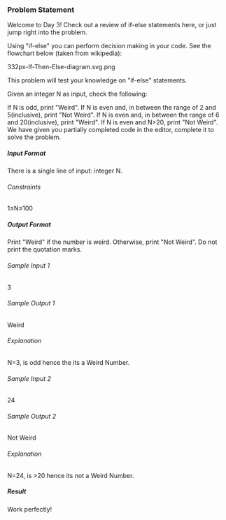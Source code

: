 <h3>Problem Statement</h3>

Welcome to Day 3! 
Check out a review of if-else statements here, or just jump right into the problem.

Using "if-else" you can perform decision making in your code. See the flowchart below (taken from wikipedia):

332px-If-Then-Else-diagram.svg.png

This problem will test your knowledge on "if-else" statements.

Given an integer N as input, check the following:

If N is odd, print "Weird".
If N is even and, in between the range of 2 and 5(inclusive), print "Not Weird".
If N is even and, in between the range of 6 and 20(inclusive), print "Weird".
If N is even and N>20, print "Not Weird".
We have given you partially completed code in the editor, complete it to solve the problem.

<h5>Input Format</h5>

There is a single line of input: integer N.

<h6>Constraints</h6> 
1≤N≤100

<h5>Output Format</h5>

Print "Weird" if the number is weird. Otherwise, print "Not Weird". Do not print the quotation marks.

<h6>Sample Input 1</h6>

3

<h6>Sample Output 1</h6>

Weird

<h6>Explanation </h6>

N=3, is odd hence the its a Weird Number.

<h6>Sample Input 2</h6>

24

<h6>Sample Output 2</h6>

Not Weird

<h6>Explanation</h6>

N=24, is >20 hence its not a Weird Number.

<h5>Result</h5>

Work perfectly!
